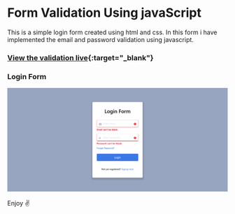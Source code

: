 # Form Validation Using javaScript

This is a simple login form created using html and css. In this form i have implemented the email and password validation using javascript.

### [View the validation live](https://shankarlmc.github.io/form-validation-js/ "Form Validation"){:target="_blank"}

### Login Form
![Output](./login-form.png)

Enjoy ✌
